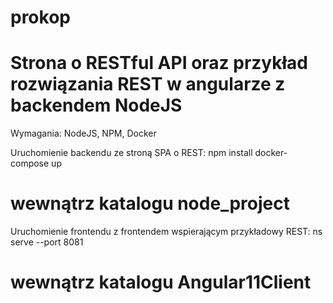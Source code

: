 # prokop

# Strona o RESTful API oraz przykład rozwiązania REST w angularze z backendem NodeJS

Wymagania: NodeJS, NPM, Docker

Uruchomienie backendu ze stroną SPA o REST:
npm install
docker-compose up 
# wewnątrz katalogu node_project



Uruchomienie frontendu z frontendem wspierającym przykładowy REST:
ns serve --port 8081
# wewnątrz katalogu Angular11Client
